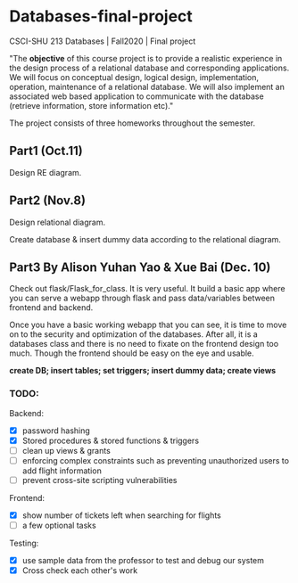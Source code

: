 # Databases-final-project

CSCI-SHU 213 Databases | Fall2020 | Final project

"The **objective** of this course project is to provide a realistic experience in the design process of a relational database and corresponding applications. We will focus on conceptual design, logical design, implementation, operation, maintenance of a relational database. We will also implement an associated web based application to communicate with the database (retrieve information, store information etc)."

The project consists of three homeworks throughout the semester.

## Part1 (Oct.11)

Design RE diagram.

## Part2 (Nov.8)

Design relational diagram.

Create database & insert dummy data according to the relational diagram.

## Part3 **By Alison Yuhan Yao & Xue Bai** (Dec. 10)

Check out flask/Flask_for_class. It is very useful. It build a basic app where you can serve a webapp through flask and pass data/variables between frontend and backend.

Once you have a basic working webapp that you can see, it is time to move on to the security and optimization of the databases. After all, it is a databases class and there is no need to fixate on the frontend design too much. Though the frontend should be easy on the eye and usable.

**create DB; insert tables; set triggers; insert dummy data; create views**

### TODO:

Backend:

- [x] password hashing
- [x] Stored procedures & stored functions & triggers
- [ ] clean up views & grants
- [ ] enforcing complex constraints such as preventing unauthorized users to add flight information
- [ ] prevent cross-site scripting vulnerabilities

Frontend:

- [x] show number of tickets left when searching for flights
- [ ] a few optional tasks

Testing:

- [x] use sample data from the professor to test and debug our system
- [x] Cross check each other's work
